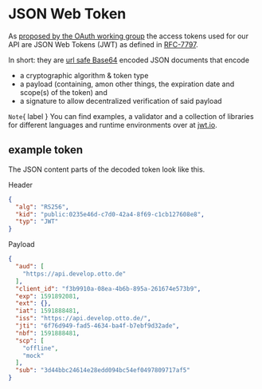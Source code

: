 # JSON Web Token

As [proposed by the OAuth working group](https://tools.ietf.org/html/draft-ietf-oauth-access-token-jwt-07) the access tokens used for our API are JSON Web Tokens (JWT) as defined in [RFC-7797](https://tools.ietf.org/html/rfc7519).

In short: they are [url safe Base64](https://tools.ietf.org/html/rfc4648#section-5) encoded JSON documents that encode

- a cryptographic algorithm & token type
- a payload (containing, amon other things, the expiration date and scope(s) of the token) and
- a signature to allow decentralized verification of said payload

`Note`{ label } You can find examples, a validator and a collection of libraries for different languages and runtime environments over at [jwt.io](https://jwt.io/).

## example token

The JSON content parts of the decoded token look like this.

Header

```json
{
  "alg": "RS256",
  "kid": "public:0235e46d-c7d0-42a4-8f69-c1cb127608e8",
  "typ": "JWT"
}
```

Payload 

````json
{
  "aud": [
    "https://api.develop.otto.de"
  ],
  "client_id": "f3b9910a-08ea-4b6b-895a-261674e573b9",
  "exp": 1591892081,
  "ext": {},
  "iat": 1591888481,
  "iss": "https://api.develop.otto.de/",
  "jti": "6f76d949-fad5-4634-ba4f-b7ebf9d32ade",
  "nbf": 1591888481,
  "scp": [
    "offline",
    "mock"
  ],
  "sub": "3d44bbc24614e28edd094bc54ef0497809717af5"
}
````